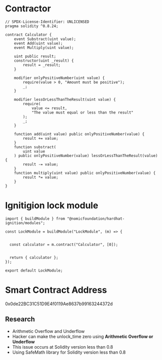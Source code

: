# **Contractor**

```solidity
// SPDX-License-Identifier: UNLICENSED
pragma solidity ^0.8.24;

contract Calculator {
    event Substract(uint value);
    event Add(uint value);
    event Multiply(uint value);

    uint public result;
    constructor(uint _result) {
        result = _result;
    }

    modifier onlyPositiveNumber(uint value) {
        require(value > 0, "Amount must be positive");
        _;
    }

    modifier lessOrLessThanTheResult(uint value) {
        require(
            value <= result,
            "The value must equal or less than the result"
        );
        _;
    }

    function add(uint value) public onlyPositiveNumber(value) {
        result += value;
    }
    function substract(
        uint value
    ) public onlyPositiveNumber(value) lessOrLessThanTheResult(value) {
        result -= value;
    }
    function multiply(uint value) public onlyPositiveNumber(value) {
        result *= value;
    }
}
``` 



# **Ignitigion lock module**
 
```solidity
import { buildModule } from "@nomicfoundation/hardhat-ignition/modules";

const LockModule = buildModule("LockModule", (m) => {


  const calculator = m.contract("Calculator", [0]);


  return { calculator };
});

export default LockModule;
```



# **Smart Contract Address**
 0x0de22BC31C51D9E4f0119Ae8637b99163244372d


 ## **Research**

 - Arithmetic Overflow and Underflow
 - Hacker can make the unlock_time zero using **Arithmetic Overflow or Underflow**
 - This issue occurs at Solidity version less than 0.8
 - Using SafeMath library for Solidity version less than 0.8





